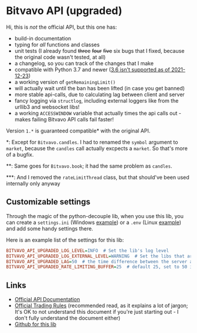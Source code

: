 # Bitvavo API (upgraded)

Hi, this is *not* the official API, but this one has:

- build-in documentation
- typing for *all* functions and classes
- unit tests (I already found ~~three~~ ~~four~~ ~~five~~ six bugs that I fixed, because the original code wasn't tested, at all)
- a changelog, so you can track of the changes that I make
- compatible with Python 3.7 and newer ([3.6 isn't supported as of 2021-12-23](https://endoflife.date/python))
- a working version of `getRemainingLimit()`
- will actually wait until the ban has been lifted (in case you get banned)
- more stable api-calls, due to calculating lag between client and server
- fancy logging via `structlog`, including external loggers like from the urllib3 and websocket libs!
- a working `ACCESSWINDOW` variable that actually times the api calls out - makes failing Bitvavo API calls fail faster!

Version `1.*` is guaranteed compatible\* with the original API.

\*: Except for `Bitvavo.candles`. I had to renamed the `symbol` argument to `market`, because the `candles` call actually excpects a `market`. So that's more of a bugfix.

\*\*: Same goes for `Bitvavo.book`; it had the same problem as `candles`.

\*\*\*: And I removed the `rateLimitThread` class, but that should've been used internally only anyway

## Customizable settings

Through the magic of the python-decouple lib, when you use this lib, you can create a `settings.ini` (Windows [example](https://pypi.org/project/python-decouple/#ini-file)) or a `.env` (Linux [example](https://pypi.org/project/python-decouple/#env-file)) and add some handy settings there.

Here is an example list of the settings for this lib:

```ini
BITVAVO_API_UPGRADED_LOG_LEVEL=INFO  # Set the lib's log level
BITVAVO_API_UPGRADED_LOG_EXTERNAL_LEVEL=WARNING  # Set the libs that are used by *this* lib's log level
BITVAVO_API_UPGRADED_LAG=50  # the time difference between the server and your local time (you'll have to calculate this yourself - tip: use the bitvavo.time() functionality in a separate script)
BITVAVO_API_UPGRADED_RATE_LIMITING_BUFFER=25  # default 25, set to 50 if you get "you have been banned" messages (or even higher, if needed)
```

## Links

- [Official API Documentation](https://docs.bitvavo.com/)
- [Official Trading Rules](https://bitvavo.com/en/trading-rules) (recommended read, as it explains a lot of jargon; It's OK to not understand this document if you're just starting out - I don't fully understand the document either)
- [Github for this lib](https://github.com/Thaumatorium/bitvavo-api-upgraded)
